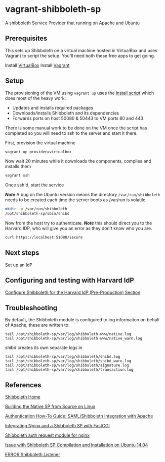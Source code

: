 # vagrant-shibboleth-sp

A shibboleth Service Provider that running on Apache and Ubuntu

## Prerequisites

This sets up Shibboleth on a virtual machine hosted in VirtualBox and uses
Vagrant to script the setup. You'll need both these free apps to get going.

Install [VirtualBox](https://www.virtualbox.org/wiki/Downloads)
Install [Vagrant](https://www.vagrantup.com/)

## Setup

The provisioning of the VM using ```vagrant up``` uses the [install script](./install.sh) which does most of the heavy work:
- Updates and installs required packages
- Downloads/installs Shibboleth and its dependencies
- Forwards ports on host 50080 & 50443 to VM ports 80 and 443

There is some manual work to be done on the VM once the script has completed so you will need to ssh to the server and start it there.

First, provision the virtual machine
``` bash
vagrant up provider=virtualbox
```

Now wait 20 minutes while it downloads the components, compiles and installs them
``` bash
vagrant ssh
```

Once ssh'd, start the service

***Note*** A bug on the Ubuntu version means the directory ```/var/run/shibboleth```
needs to be created each time the server boots as /var/run is volatile.
```bash
mkdir -p /var/run/shibboleth
/opt/shibboleth-sp/sbin/shibd
```

Now from the host try to authenticate.
***Note*** this should direct you to the Harvard IDP, who will give you an error as they don't know who you are.
```bash
curl https://localhost:51080/secure
```

## Next steps

Set up an IdP


## Configuring and testing with Harvard IdP

[Configure Shibboleth for the Harvard IdP (Pre-Production) Section](http://iam.harvard.edu/resources/saml-shibboleth-integration)

## Troubleshooting
By default, the Shibboleth module is configured to log information on behalf of Apache, these are written to:
```
tail /opt/shibboleth-sp/var/log/shibboleth-www/native.log
tail /opt/shibboleth-sp/var/log/shibboleth-www/native_warn.log
```

shibd creates its own separate logs in
```
tail /opt/shibboleth-sp/var/log/shibboleth/shibd.log        
tail /opt/shibboleth-sp/var/log/shibboleth/shibd_warn.log   
tail /opt/shibboleth-sp/var/log/shibboleth/signature.log    
tail /opt/shibboleth-sp/var/log/shibboleth/transaction.log

```

## References

[Shibboleth Home](https://shibboleth.net/)

[Building the Native SP from Source on Linux](https://wiki.shibboleth.net/confluence/display/SHIB2/NativeSPLinuxSourceBuild)

[Authentication How-To Guide: SAML/Shibboleth Integration with Apache](http://iam.harvard.edu/resources/saml-shibboleth-integration)

[Integrating Nginx and a Shibboleth SP with FastCGI](https://wiki.shibboleth.net/confluence/display/SHIB2/Integrating+Nginx+and+a+Shibboleth+SP+with+FastCGI)

[Shibboleth auth request module for nginx](https://github.com/nginx-shib/nginx-http-shibboleth)

[Issue with Shibboleth SP Compilation and Installation on Ubuntu 14.04](http://stackoverflow.com/questions/28689298/issue-with-shibboleth-sp-compilation-and-installation-on-ubuntu-14-04)

[ERROR Shibboleth.Listener](http://blog.stastnarodina.com/honza-en/spot/shibboleth-ubuntu/)
